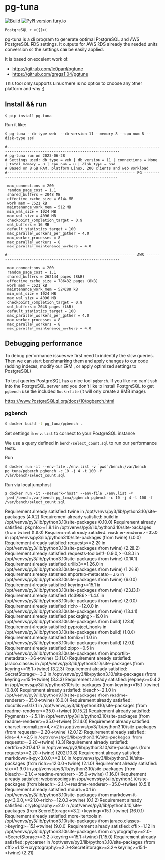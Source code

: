 # pg-tuna

[![Build](https://github.com/delijati/pg-tuna/workflows/pg-tuna/badge.svg)](https://github.com/delijati/pg-tuna)
[![PyPI version fury.io](https://badge.fury.io/py/pg-tuna.svg)](https://pypi.python.org/pypi/pg-tuna/)

```
PostgreSQL + <({(>(
```

pg-tuna is a cli program to generate optimal PostgreSQL and AWS PostgreSQL RDS
settings. It outputs for AWS RDS already the needed units conversion so the
settings can be easily applied.

It is based on excelent work of:

- https://github.com/le0pard/pgtune
- https://github.com/gregs1104/pgtune

This tool only supports Linux there is no option to choose any other platform
and why ;)

## Install && run

```
$ pip install pg-tuna
```

Run it like:

```
$ pg-tuna --db-type web  --db-version 11 --memory 8 --cpu-num 8 --disk-type ssd

#-------------------------------------------------------------------------------------------------------------------------
# pg-tuna run on 2023-06-28
# Settings used: db_type = web | db_version = 11 | connections = None | total_memory = 8 | cpu_num = 8 | disk_type = ssd 
# Based on 8 GB RAM, platform Linux, 200 clients and web workload
#---------------------------------------------------------- PG ----------------------------------------------------------

 max_connections = 200
 random_page_cost = 1.1
 shared_buffers = 2048 MB
 effective_cache_size = 6144 MB
 work_mem = 2621 kB
 maintenance_work_mem = 512 MB
 min_wal_size = 1024 MB
 max_wal_size = 4096 MB
 checkpoint_completion_target = 0.9
 wal_buffers = 16 MB
 default_statistics_target = 100
 max_parallel_workers_per_gather = 4.0
 max_worker_processes = 8
 max_parallel_workers = 8
 max_parallel_maintenance_workers = 4.0

#---------------------------------------------------------- AWS ----------------------------------------------------------

 max_connections = 200
 random_page_cost = 1.1
 shared_buffers = 262144 pages (8kB)
 effective_cache_size = 786432 pages (8kB)
 work_mem = 2621 kB
 maintenance_work_mem = 524288 kB
 min_wal_size = 1024 MB
 max_wal_size = 4096 MB
 checkpoint_completion_target = 0.9
 wal_buffers = 2048 pages (8kB)
 default_statistics_target = 100
 max_parallel_workers_per_gather = 4.0
 max_worker_processes = 8
 max_parallel_workers = 8
 max_parallel_maintenance_workers = 4.0

```

## Debugging performance

To debug performance issues we first need to indentify the slow queries. Then
we can start benchmarking them and apply changes to our code (adding indexes,
modify our ERM , or apply optimized settings to PostgreSQL)

To test queries PostgreSQL has a nice tool `pgbench`. If you like me can't ssh into
the PostgreSQL server and you don't like to install PostgreSQL to get `pgbench`
use the included `Dockerfile` (it will only create a 8MB image).

https://www.PostgreSQLql.org/docs/10/pgbench.html

### pgbench
```bash
$ docker build -t pg_tuna/pgbench .
```
Set settings in `env.list` to connect to your PostgreSQL instance

We use a query defined in `bench/select_count.sql` to run our performance
tests.

Run
```
$ docker run -it --env-file ./env.list -v `pwd`/bench:/var/bench pg_tuna/pgbench pgbench -c 10 -j 4 -t 100 -f /var/bench/select_count.sql
```

Run via local jumphost
```
$ docker run -it --network="host" --env-file ./env.list -v `pwd`/bench:/var/bench pg_tuna/pgbench pgbench -c 10 -j 4 -t 100 -f /var/bench/select_count.sql
```
Requirement already satisfied: twine in /opt/venvs/py3/lib/python3.10/site-packages (4.0.2)
Requirement already satisfied: build in /opt/venvs/py3/lib/python3.10/site-packages (0.10.0)
Requirement already satisfied: pkginfo>=1.8.1 in /opt/venvs/py3/lib/python3.10/site-packages (from twine) (1.9.6)
Requirement already satisfied: readme-renderer>=35.0 in /opt/venvs/py3/lib/python3.10/site-packages (from twine) (40.0)
Requirement already satisfied: requests>=2.20 in /opt/venvs/py3/lib/python3.10/site-packages (from twine) (2.28.2)
Requirement already satisfied: requests-toolbelt!=0.9.0,>=0.8.0 in /opt/venvs/py3/lib/python3.10/site-packages (from twine) (0.10.1)
Requirement already satisfied: urllib3>=1.26.0 in /opt/venvs/py3/lib/python3.10/site-packages (from twine) (1.26.8)
Requirement already satisfied: importlib-metadata>=3.6 in /opt/venvs/py3/lib/python3.10/site-packages (from twine) (6.0.0)
Requirement already satisfied: keyring>=15.1 in /opt/venvs/py3/lib/python3.10/site-packages (from twine) (23.13.1)
Requirement already satisfied: rfc3986>=1.4.0 in /opt/venvs/py3/lib/python3.10/site-packages (from twine) (2.0.0)
Requirement already satisfied: rich>=12.0.0 in /opt/venvs/py3/lib/python3.10/site-packages (from twine) (13.3.1)
Requirement already satisfied: packaging>=19.0 in /opt/venvs/py3/lib/python3.10/site-packages (from build) (23.0)
Requirement already satisfied: pyproject_hooks in /opt/venvs/py3/lib/python3.10/site-packages (from build) (1.0.0)
Requirement already satisfied: tomli>=1.1.0 in /opt/venvs/py3/lib/python3.10/site-packages (from build) (2.0.1)
Requirement already satisfied: zipp>=0.5 in /opt/venvs/py3/lib/python3.10/site-packages (from importlib-metadata>=3.6->twine) (3.11.0)
Requirement already satisfied: jaraco.classes in /opt/venvs/py3/lib/python3.10/site-packages (from keyring>=15.1->twine) (3.2.3)
Requirement already satisfied: SecretStorage>=3.2 in /opt/venvs/py3/lib/python3.10/site-packages (from keyring>=15.1->twine) (3.3.3)
Requirement already satisfied: jeepney>=0.4.2 in /opt/venvs/py3/lib/python3.10/site-packages (from keyring>=15.1->twine) (0.8.0)
Requirement already satisfied: bleach>=2.1.0 in /opt/venvs/py3/lib/python3.10/site-packages (from readme-renderer>=35.0->twine) (6.0.0)
Requirement already satisfied: docutils>=0.13.1 in /opt/venvs/py3/lib/python3.10/site-packages (from readme-renderer>=35.0->twine) (0.15.2)
Requirement already satisfied: Pygments>=2.5.1 in /opt/venvs/py3/lib/python3.10/site-packages (from readme-renderer>=35.0->twine) (2.14.0)
Requirement already satisfied: charset-normalizer<4,>=2 in /opt/venvs/py3/lib/python3.10/site-packages (from requests>=2.20->twine) (2.0.12)
Requirement already satisfied: idna<4,>=2.5 in /opt/venvs/py3/lib/python3.10/site-packages (from requests>=2.20->twine) (3.3)
Requirement already satisfied: certifi>=2017.4.17 in /opt/venvs/py3/lib/python3.10/site-packages (from requests>=2.20->twine) (2021.10.8)
Requirement already satisfied: markdown-it-py<3.0.0,>=2.1.0 in /opt/venvs/py3/lib/python3.10/site-packages (from rich>=12.0.0->twine) (2.1.0)
Requirement already satisfied: six>=1.9.0 in /opt/venvs/py3/lib/python3.10/site-packages (from bleach>=2.1.0->readme-renderer>=35.0->twine) (1.16.0)
Requirement already satisfied: webencodings in /opt/venvs/py3/lib/python3.10/site-packages (from bleach>=2.1.0->readme-renderer>=35.0->twine) (0.5.1)
Requirement already satisfied: mdurl~=0.1 in /opt/venvs/py3/lib/python3.10/site-packages (from markdown-it-py<3.0.0,>=2.1.0->rich>=12.0.0->twine) (0.1.2)
Requirement already satisfied: cryptography>=2.0 in /opt/venvs/py3/lib/python3.10/site-packages (from SecretStorage>=3.2->keyring>=15.1->twine) (36.0.1)
Requirement already satisfied: more-itertools in /opt/venvs/py3/lib/python3.10/site-packages (from jaraco.classes->keyring>=15.1->twine) (9.0.0)
Requirement already satisfied: cffi>=1.12 in /opt/venvs/py3/lib/python3.10/site-packages (from cryptography>=2.0->SecretStorage>=3.2->keyring>=15.1->twine) (1.15.0)
Requirement already satisfied: pycparser in /opt/venvs/py3/lib/python3.10/site-packages (from cffi>=1.12->cryptography>=2.0->SecretStorage>=3.2->keyring>=15.1->twine) (2.21)
